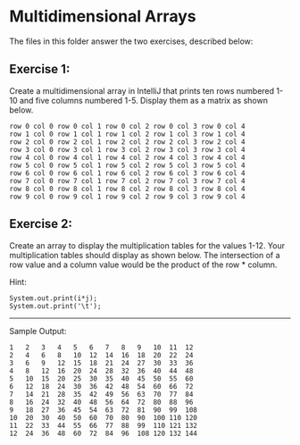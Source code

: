 # Multidimensional Arrays

The files in this folder answer the two exercises, described below:

## Exercise 1:

Create a multidimensional array in IntelliJ that prints ten rows numbered 1-10 and five columns numbered 1-5. Display them as a matrix as shown below.
```
row 0 col 0 row 0 col 1 row 0 col 2 row 0 col 3 row 0 col 4
row 1 col 0 row 1 col 1 row 1 col 2 row 1 col 3 row 1 col 4
row 2 col 0 row 2 col 1 row 2 col 2 row 2 col 3 row 2 col 4
row 3 col 0 row 3 col 1 row 3 col 2 row 3 col 3 row 3 col 4
row 4 col 0 row 4 col 1 row 4 col 2 row 4 col 3 row 4 col 4
row 5 col 0 row 5 col 1 row 5 col 2 row 5 col 3 row 5 col 4
row 6 col 0 row 6 col 1 row 6 col 2 row 6 col 3 row 6 col 4
row 7 col 0 row 7 col 1 row 7 col 2 row 7 col 3 row 7 col 4
row 8 col 0 row 8 col 1 row 8 col 2 row 8 col 3 row 8 col 4
row 9 col 0 row 9 col 1 row 9 col 2 row 9 col 3 row 9 col 4
```

## Exercise 2:

Create an array to display the multiplication tables for the values 1-12. Your multiplication tables should display as shown below. The intersection of a row value and a column value would be the product of the row * column.

Hint:
```
System.out.print(i*j);
System.out.print('\t');
```

-------------------------------
Sample Output:

```
1	2	3	4	5	6	7	8	9	10	11	12
2	4	6	8	10	12	14	16	18	20	22	24
3	6	9	12	15	18	21	24	27	30	33	36
4	8	12	16	20	24	28	32	36	40	44	48
5	10	15	20	25	30	35	40	45	50	55	60
6	12	18	24	30	36	42	48	54	60	66	72
7	14	21	28	35	42	49	56	63	70	77	84
8	16	24	32	40	48	56	64	72	80	88	96
9	18	27	36	45	54	63	72	81	90	99	108
10	20	30	40	50	60	70	80	90	100	110	120
11	22	33	44	55	66	77	88	99	110	121	132
12	24	36	48	60	72	84	96	108	120	132	144
```
